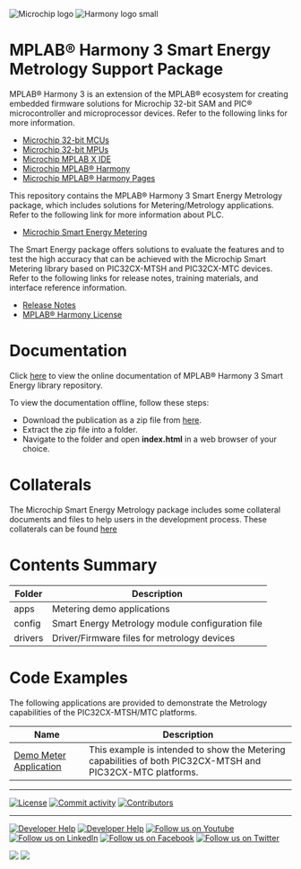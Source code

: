 ﻿![Microchip logo](https://raw.githubusercontent.com/wiki/Microchip-MPLAB-Harmony/Microchip-MPLAB-Harmony.github.io/images/microchip_logo.png)
![Harmony logo small](https://raw.githubusercontent.com/wiki/Microchip-MPLAB-Harmony/Microchip-MPLAB-Harmony.github.io/images/microchip_mplab_harmony_logo_small.png)

# MPLAB® Harmony 3 Smart Energy Metrology Support Package

MPLAB® Harmony 3 is an extension of the MPLAB® ecosystem for creating embedded firmware solutions for Microchip 32-bit SAM and PIC® microcontroller and microprocessor devices. Refer to the following links for more information.

- [Microchip 32-bit MCUs](https://www.microchip.com/design-centers/32-bit)
- [Microchip 32-bit MPUs](https://www.microchip.com/design-centers/32-bit-mpus)
- [Microchip MPLAB X IDE](https://www.microchip.com/mplab/mplab-x-ide)
- [Microchip MPLAB® Harmony](https://www.microchip.com/mplab/mplab-harmony)
- [Microchip MPLAB® Harmony Pages](https://microchip-mplab-harmony.github.io/)

This repository contains the MPLAB® Harmony 3 Smart Energy Metrology package, which includes solutions for Metering/Metrology applications.
Refer to the following link for more information about PLC.

- [Microchip Smart Energy Metering](https://www.microchip.com/en-us/products/smart-energy-metering/metering)

The Smart Energy package offers solutions to evaluate the features and to test the high accuracy that can be achieved with the Microchip Smart Metering library based on PIC32CX-MTSH and PIC32CX-MTC devices.
Refer to the following links for release notes, training materials, and interface reference information.

- [Release Notes](./release_notes.md)
- [MPLAB® Harmony License](Microchip_SLA001.md)

# Documentation

Click [here](https://onlinedocs.microchip.com/v2/keyword-lookup?keyword=MH3_smartenergy_metrology&redirect=true) to view the online documentation of MPLAB® Harmony 3 Smart Energy library repository.

To view the documentation offline, follow these steps:
 - Download the publication as a zip file from [here](https://onlinedocs.microchip.com/download/GUID-8854123F-301D-4995-A5C7-9D06868FA9FA?type=webhelp).
 - Extract the zip file into a folder.
 - Navigate to the folder and open **index.html** in a web browser of your choice.

# Collaterals

The Microchip Smart Energy Metrology package includes some collateral documents and files to help users in the development process.
These collaterals can be found [here](https://github.com/MicrochipTech/smartenergy_metrology_collaterals/tree/v1.0.0)

# Contents Summary

| Folder  | Description                                      |
| ------- | ------------------------------------------------ |
| apps    | Metering demo applications                       |
| config  | Smart Energy Metrology module configuration file |
| drivers | Driver/Firmware files for metrology devices      |

# Code Examples

The following applications are provided to demonstrate the Metrology capabilities of the PIC32CX-MTSH/MTC platforms.

| Name                                                                                                                         | Description                                                                                                |
| ---------------------------------------------------------------------------------------------------------------------------- | ---------------------------------------------------------------------------------------------------------- |
| [Demo Meter Application](https://onlinedocs.microchip.com/v2/keyword-lookup?keyword=Demo_Meter_Application&redirect=true)    | This example is intended to show the Metering capabilities of both PIC32CX-MTSH and PIC32CX-MTC platforms. |

---

[![License](https://img.shields.io/badge/license-Harmony%20license-orange.svg)](https://github.com/Microchip-MPLAB-Harmony/smartenergy_metrology/blob/master/Microchip_SLA001.md)
[![Commit activity](https://img.shields.io/github/commit-activity/y/Microchip-MPLAB-Harmony/smartenergy_metrology.svg)](https://github.com/Microchip-MPLAB-Harmony/smartenergy_metrology/graphs/commit-activity)
[![Contributors](https://img.shields.io/github/contributors-anon/Microchip-MPLAB-Harmony/smartenergy_metrology.svg)]()

____

[![Developer Help](https://img.shields.io/badge/Youtube-Developer%20Help-red.svg)](https://www.youtube.com/MicrochipDeveloperHelp)
[![Developer Help](https://img.shields.io/badge/XWiki-Developer%20Help-torquiose.svg)](https://developerhelp.microchip.com/xwiki/bin/view/software-tools/harmony/)
[![Follow us on Youtube](https://img.shields.io/badge/Youtube-Follow%20us%20on%20Youtube-red.svg)](https://www.youtube.com/user/MicrochipTechnology)
[![Follow us on LinkedIn](https://img.shields.io/badge/LinkedIn-Follow%20us%20on%20LinkedIn-blue.svg)](https://www.linkedin.com/company/microchip-technology)
[![Follow us on Facebook](https://img.shields.io/badge/Facebook-Follow%20us%20on%20Facebook-blue.svg)](https://www.facebook.com/microchiptechnology/)
[![Follow us on Twitter](https://img.shields.io/twitter/follow/MicrochipTech.svg?style=social)](https://twitter.com/MicrochipTech)

[![](https://img.shields.io/github/stars/Microchip-MPLAB-Harmony/smartenergy_metrology.svg?style=social)]()
[![](https://img.shields.io/github/watchers/Microchip-MPLAB-Harmony/smartenergy_metrology.svg?style=social)]()

